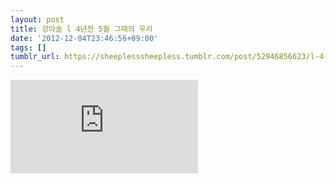 ```yaml
---
layout: post
title: 강아솔 l 4년전 5월 그때의 우리
date: '2012-12-04T23:46:56+09:00'
tags: []
tumblr_url: https://sheeplesssheepless.tumblr.com/post/52946856623/l-4-5
---
```

<iframe src="https://www.youtube.com/embed/Qq\_xUCY3-uo" frameborder="0"></iframe>